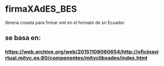 # firmaXAdES_BES
 libreria creada para firmar xml en el formato de sri Ecuador
## se basa en:
### https://web.archive.org/web/20151108060654/http://oficinavirtual.mityc.es:80/componentes/mityclibxades/index.html
